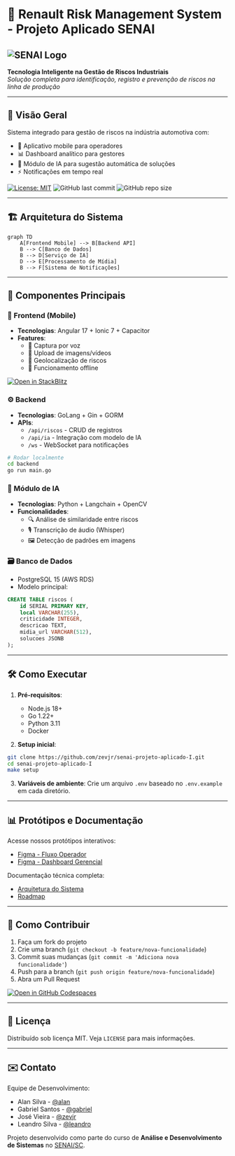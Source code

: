 # 🚀 Renault Risk Management System - Projeto Aplicado SENAI

![SENAI Logo](https://ava.sesisenai.org.br/pluginfile.php/1/theme_senai/logocompact/300x300/1745950167/logo-nova.png)
---

**Tecnologia Inteligente na Gestão de Riscos Industriais**  
*Solução completa para identificação, registro e prevenção de riscos na linha de produção*

---

## 📌 Visão Geral

Sistema integrado para gestão de riscos na indústria automotiva com:
- 📱 Aplicativo mobile para operadores
- 📊 Dashboard analítico para gestores
- 🧠 Módulo de IA para sugestão automática de soluções
- ⚡ Notificações em tempo real

[![License: MIT](https://img.shields.io/badge/License-MIT-yellow.svg)](https://opensource.org/licenses/MIT)
![GitHub last commit](https://img.shields.io/github/last-commit/zevjr/senai-projeto-aplicado-I)
![GitHub repo size](https://img.shields.io/github/repo-size/zevjr/senai-projeto-aplicado-I)

---

## 🏗️ Arquitetura do Sistema

```mermaid
graph TD
    A[Frontend Mobile] --> B[Backend API]
    B --> C[Banco de Dados]
    B --> D[Serviço de IA]
    D --> E[Processamento de Mídia]
    B --> F[Sistema de Notificações]
```

---

## 🧩 Componentes Principais

### 📱 Frontend (Mobile)
- **Tecnologias**: Angular 17 + Ionic 7 + Capacitor
- **Features**:
  - 🎤 Captura por voz
  - 📸 Upload de imagens/vídeos
  - 📍 Geolocalização de riscos
  - 🔄 Funcionamento offline

[![Open in StackBlitz](https://developer.stackblitz.com/img/open_in_stackblitz.svg)](https://stackblitz.com/github/zevjr/senai-projeto-aplicado-I/tree/main/frontend)

### ⚙️ Backend
- **Tecnologias**: GoLang + Gin + GORM
- **APIs**:
  - `/api/riscos` - CRUD de registros
  - `/api/ia` - Integração com modelo de IA
  - `/ws` - WebSocket para notificações

```bash
# Rodar localmente
cd backend
go run main.go
```

### 🧠 Módulo de IA
- **Tecnologias**: Python + Langchain + OpenCV
- **Funcionalidades**:
  - 🔍 Análise de similaridade entre riscos
  - 🎙️ Transcrição de áudio (Whisper)
  - 🖼️ Detecção de padrões em imagens

### 🗃️ Banco de Dados
- PostgreSQL 15 (AWS RDS)
- Modelo principal:
```sql
CREATE TABLE riscos (
    id SERIAL PRIMARY KEY,
    local VARCHAR(255),
    criticidade INTEGER,
    descricao TEXT,
    midia_url VARCHAR(512),
    solucoes JSONB
);
```

---

## 🛠️ Como Executar

1. **Pré-requisitos**:
   - Node.js 18+
   - Go 1.22+
   - Python 3.11
   - Docker

2. **Setup inicial**:
```bash
git clone https://github.com/zevjr/senai-projeto-aplicado-I.git
cd senai-projeto-aplicado-I
make setup
```

3. **Variáveis de ambiente**:
Crie um arquivo `.env` baseado no `.env.example` em cada diretório.

---

## 📊 Protótipos e Documentação

Acesse nossos protótipos interativos:
- [Figma - Fluxo Operador](https://figma.com/link-prototype)
- [Figma - Dashboard Gerencial](https://figma.com/link-dashboard)

Documentação técnica completa:
- [Arquitetura do Sistema](docs/ARCHITECTURE.md)
- [Roadmap](docs/ROADMAP.md)

---

## 🤝 Como Contribuir

1. Faça um fork do projeto
2. Crie uma branch (`git checkout -b feature/nova-funcionalidade`)
3. Commit suas mudanças (`git commit -m 'Adiciona nova funcionalidade'`)
4. Push para a branch (`git push origin feature/nova-funcionalidade`)
5. Abra um Pull Request

[![Open in GitHub Codespaces](https://github.com/codespaces/badge.svg)](https://codespaces.new/zevjr/senai-projeto-aplicado-I)

---

## 📜 Licença

Distribuído sob licença MIT. Veja `LICENSE` para mais informações.

---

## ✉️ Contato

Equipe de Desenvolvimento:
- Alan Silva - [@alan](https://github.com/alan)
- Gabriel Santos - [@gabriel](https://github.com/gabriel)
- José Vieira - [@zevjr](https://github.com/zevjr)
- Leandro Silva - [@leandro](https://github.com/leandro)

Projeto desenvolvido como parte do curso de **Análise e Desenvolvimento de Sistemas** no [SENAI/SC](https://www.sc.senai.br/).
